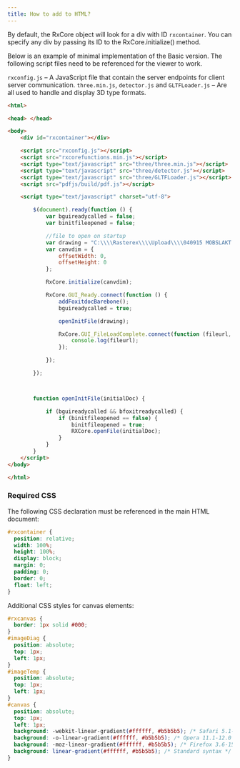 ```yaml
---
title: How to add to HTML?
---
```


By default, the RxCore object will look for a div with ID `rxcontainer`. You can specify any div by passing its ID to the RxCore.initialize() method.

Below is an example of minimal implementation of the Basic version.
The following script files need to be referenced for the viewer to work.

`rxconfig.js` – A JavaScript file that contain the server endpoints for client server communication.
`three.min.js`, `detector.js` and `GLTFLoader.js` – Are all used to handle and display 3D type formats.

```html
<html>

<head> </head>

<body>
    <div id="rxcontainer"></div>

    <script src="rxconfig.js"></script>
    <script src="rxcorefunctions.min.js"></script>
    <script type="text/javascript" src="three/three.min.js"></script>
    <script type="text/javascript" src="three/detector.js"></script>
    <script type="text/javascript" src="three/GLTFLoader.js"></script>
    <script src="pdfjs/build/pdf.js"></script>

    <script type="text/javascript" charset="utf-8">

        $(document).ready(function () {
            var bguireadycalled = false;
            var binitfileopened = false;

            //file to open on startup
            var drawing = "C:\\\\Rasterex\\\\Upload\\\\040915 MOBSLAKT.pdf";
            var canvdim = {
                offsetWidth: 0,
                offsetHeight: 0
            };

            RxCore.initialize(canvdim);

            RxCore.GUI_Ready.connect(function () {
                addFoxitdocBarebone();
                bguireadycalled = true;

                openInitFile(drawing);

                RxCore.GUI_FileLoadComplete.connect(function (fileurl, activefile) {
                    console.log(fileurl);
                });

            });

        });



        function openInitFile(initialDoc) {

            if (bguireadycalled && bfoxitreadycalled) {
                if (binitfileopened == false) {
                    binitfileopened = true;
                    RXCore.openFile(initialDoc);
                }
            }
        }
    </script>
</body>

</html>
```

### Required CSS

The following CSS declaration must be referenced in the main HTML document:

```css
#rxcontainer {
  position: relative;
  width: 100%;
  height: 100%;
  display: block;
  margin: 0;
  padding: 0;
  border: 0;
  float: left;
}
```

Additional CSS styles for canvas elements:

```css
#rxcanvas {
  border: 1px solid #000;
}
#imageDiag {
  position: absolute;
  top: 1px;
  left: 1px;
}
#imageTemp {
  position: absolute;
  top: 1px;
  left: 1px;
}
#canvas {
  position: absolute;
  top: 1px;
  left: 1px;
  background: -webkit-linear-gradient(#ffffff, #b5b5b5); /* Safari 5.1-6.0 */
  background: -o-linear-gradient(#ffffff, #b5b5b5); /* Opera 11.1-12.0 */
  background: -moz-linear-gradient(#ffffff, #b5b5b5); /* Firefox 3.6-15 */
  background: linear-gradient(#ffffff, #b5b5b5); /* Standard syntax */
}
```
